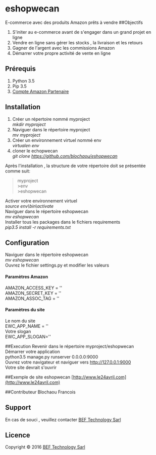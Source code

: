 # eshopwecan
E-commerce avec des produits Amazon prêts à vendre
##Objectifs
1. S'initer au e-commerce avant de s'engager dans un grand projet en ligne
2. Vendre en ligne sans gérer les stocks , la livraison et les retours
3. Gagner de l'argent avec les commissions Amazon
4. Démarrer votre propre activité de vente en ligne

## Prérequis
1. Python 3.5
2. Pip 3.5
3. [Compte Amazon Partenaire](https://partenaires.amazon.fr/)

## Installation
1. Créer un répertoire nommé myproject  
    *mkdir myproject*  
2. Naviguer dans le répertoire myproject  
    *mv myproject*  
3. Créer un environnement virtuel nommé env  
    *virtualen env*  
4. cloner le echopwecan  
    *git clone https://github.com/blochaou/eshopwecan*  
  
Après l'installation , la structure de votre répertoire doit se présentée comme suit:    
>myproject  
    >env  
    >eshopwecan 

Activer votre environnement virtuel  
*source env\bin\activate*  
Naviguer dans le répertoire eshopwecan  
*mv eshopwecan*  
Installer tous les packages dans le fichiers requirements  
*pip3.5 install -r requirements.txt*

## Configuration
Naviguer dans le répertoire eshopwecan  
*mv eshopwecan*  
Ouvrez le fichier settings.py et modifier les valeurs  
#### Paramètres Amazon
AMAZON_ACCESS_KEY = ''  
AMAZON_SECRET_KEY = ''  
AMAZON_ASSOC_TAG = ''  
#### Paramètres du site
Le nom du site  
EWC_APP_NAME = ''  
Votre slogan  
EWC_APP_SLOGAN=''

##Execution
Revenir dans le répertoire myproject/eshopwecan  
Démarrer votre application  
python3.5 manage.py runserver 0.0.0.0:9000  
Ouvrez votre navigateur et naviguer vers http://127.0.0.1:9000  
Votre site devrait s'ouvrir  

##Exemple de site eshopwecan
[http://www.le24avril.com](http://www.le24avril.com)

##Contributeur
Blochaou Francois

## Support
En cas de souci , veuillez  contacter [BEF Technology Sarl](http://www.bef-technology.com)

## Licence
Copyright © 2016 [BEF Technology Sarl](http://www.bef-technology.com)
